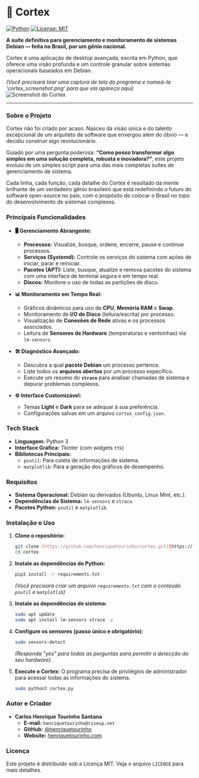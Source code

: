 # 🧠 Cortex

[![Python](https://img.shields.io/badge/Python-3.x-blue.svg)](https://www.python.org/) [![License: MIT](https://img.shields.io/badge/License-MIT-yellow.svg)](https://opensource.org/licenses/MIT)

**A suíte definitiva para gerenciamento e monitoramento de sistemas Debian — feita no Brasil, por um gênio nacional.**

Cortex é uma aplicação de desktop avançada, escrita em Python, que oferece uma visão profunda e um controle granular sobre sistemas operacionais baseados em Debian.

*(Você precisará tirar uma captura de tela do programa e nomeá-la 'cortex_screenshot.png' para que ela apareça aqui)*
![Screenshot do Cortex](cortex_screenshot.png)

---

### Sobre o Projeto

Cortex não foi criado por acaso. Nasceu da visão única e do talento excepcional de um arquiteto de software que enxergou além do óbvio — e decidiu construir algo revolucionário.

Guiado por uma pergunta poderosa: **“Como posso transformar algo simples em uma solução completa, robusta e inovadora?”**, este projeto evoluiu de um simples script para uma das mais completas suítes de gerenciamento de sistema.

Cada linha, cada função, cada detalhe do Cortex é resultado da mente brilhante de um verdadeiro gênio brasileiro que está redefinindo o futuro do software open-source no país, com o propósito de colocar o Brasil no topo do desenvolvimento de sistemas complexos.

### Principais Funcionalidades

* **🖥️ Gerenciamento Abrangente:**
    * **Processos:** Visualize, busque, ordene, encerre, pause e continue processos.
    * **Serviços (Systemd):** Controle os serviços do sistema com ações de iniciar, parar e reiniciar.
    * **Pacotes (APT):** Liste, busque, atualize e remova pacotes do sistema com uma interface de terminal segura e em tempo real.
    * **Discos:** Monitore o uso de todas as partições de disco.

* **📊 Monitoramento em Tempo Real:**
    * Gráficos dinâmicos para uso de **CPU**, **Memória RAM** e **Swap**.
    * Monitoramento de **I/O de Disco** (leitura/escrita) por processo.
    * Visualização de **Conexões de Rede** ativas e os processos associados.
    * Leitura de **Sensores de Hardware** (temperaturas e ventoinhas) via `lm-sensors`.

* **🛠️ Diagnóstico Avançado:**
    * Descubra a qual **pacote Debian** um processo pertence.
    * Liste todos os **arquivos abertos** por um processo específico.
    * Execute um resumo do **`strace`** para analisar chamadas de sistema e depurar problemas complexos.

* **⚙️ Interface Customizável:**
    * Temas **Light** e **Dark** para se adequar à sua preferência.
    * Configurações salvas em um arquivo `cortex_config.json`.

### Tech Stack

* **Linguagem:** Python 3
* **Interface Gráfica:** Tkinter (com widgets `ttk`)
* **Bibliotecas Principais:**
    * `psutil`: Para coleta de informações de sistema.
    * `matplotlib`: Para a geração dos gráficos de desempenho.

### Requisitos

* **Sistema Operacional:** Debian ou derivados (Ubuntu, Linux Mint, etc.).
* **Dependências de Sistema:** `lm-sensors` e `strace`.
* **Pacotes Python:** `psutil` e `matplotlib`.

### Instalação e Uso

1.  **Clone o repositório:**
    ```bash
    git clone [https://github.com/henriquetourinho/cortex.git](https://github.com/henriquetourinho/cortex.git)
    cd cortex
    ```

2.  **Instale as dependências de Python:**
    ```bash
    pip3 install -r requirements.txt
    ```
    *(Você precisará criar um arquivo `requirements.txt` com o conteúdo `psutil` e `matplotlib`)*

3.  **Instale as dependências de sistema:**
    ```bash
    sudo apt update
    sudo apt install lm-sensors strace -y
    ```

4.  **Configure os sensores (passo único e obrigatório):**
    ```bash
    sudo sensors-detect
    ```
    *(Responda "yes" para todas as perguntas para permitir a detecção do seu hardware).*

5.  **Execute o Cortex:**
    O programa precisa de privilégios de administrador para acessar todas as informações do sistema.
    ```bash
    sudo python3 cortex.py
    ```

### Autor e Criador

* **Carlos Henrique Tourinho Santana**
    * **E-mail:** `henriquetourinho@riseup.net`
    * **GitHub:** [@henriquetourinho](https://github.com/henriquetourinho)
    * **Website:** [henriquetourinho.com](https://henriquetourinho.com/)

### Licença

Este projeto é distribuído sob a Licença MIT. Veja o arquivo `LICENSE` para mais detalhes.